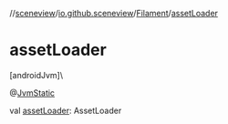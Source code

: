 //[sceneview](../../../index.md)/[io.github.sceneview](../index.md)/[Filament](index.md)/[assetLoader](asset-loader.md)

# assetLoader

[androidJvm]\

@[JvmStatic](https://kotlinlang.org/api/latest/jvm/stdlib/kotlin.jvm/-jvm-static/index.html)

val [assetLoader](asset-loader.md): AssetLoader
